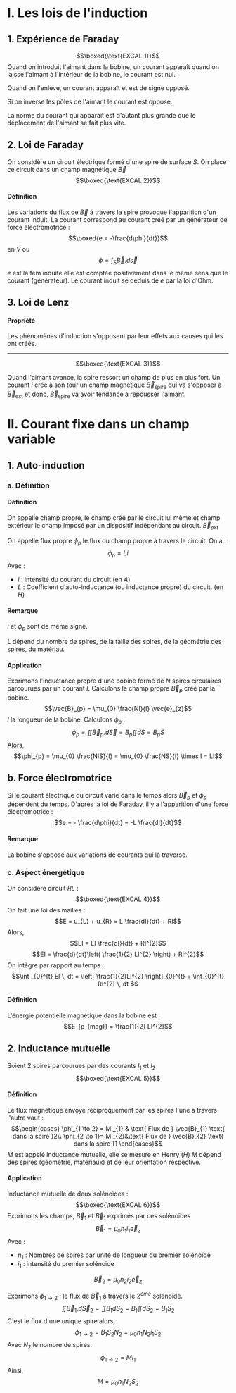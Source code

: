 # I. Les lois de l'induction
## 1. Expérience de Faraday
$$\boxed{\text{EXCAL 1}}$$
Quand on introduit l'aimant dans la bobine, un courant apparaît quand on laisse l'aimant à l'intérieur de la bobine, le courant est nul. 

Quand on l'enlève, un courant apparaît et est de signe opposé. 

Si on inverse les pôles de l'aimant le courant est opposé.

La norme du courant qui apparaît est d'autant plus grande que le déplacement de l'aimant se fait plus vite. 

## 2. Loi de Faraday
On considère un circuit électrique formé d'une spire de surface $S$. 
On place ce circuit dans un champ magnétique $\vec{B}$
$$\boxed{\text{EXCAL 2}}$$

#### Définition
Les variations du flux de $\vec{B}$ à travers la spire provoque l'apparition d'un courant induit. La courant correspond au courant créé par un générateur de force électromotrice : 
$$\boxed{e = -\frac{d\phi}{dt}}$$
en $V$
ou
$$\phi = \int_{S} \vec{B}.d\vec{s}  $$
$e$ est la fem induite elle est comptée positivement dans le même sens que le courant (générateur). 
Le courant induit se déduis de $e$ par la loi d'Ohm. 

## 3. Loi de Lenz
#### Propriété
Les phénomènes d'induction s'opposent par leur effets aux causes qui les ont créés. 

___
$$\boxed{\text{EXCAL 3}}$$

Quand l'aimant avance, la spire ressort un champ de plus en plus fort.
Un courant $i$ créé à son tour un champ magnétique $\vec{B}_{\text{spire}}$ qui va s'opposer à $\vec{B}_{\text{ext}}$ et donc, $\vec{B}_{\text{spire}}$ va avoir tendance à repousser l'aimant. 

# II. Courant fixe dans un champ variable
## 1. Auto-induction
### a. Définition
#### Définition
On appelle champ propre, le champ créé par le circuit lui même et champ extérieur le champ imposé par un dispositif indépendant au circuit. $\vec{B}_{ext}$

On appelle flux propre $\phi_{p}$ le flux du champ propre à travers le circuit. 
On a :
$$\phi_{p} = Li$$
Avec :
- $i$ : intensité du courant du circuit (en $A$)
- $L$ : Coefficient d'auto-inductance (ou inductance propre) du circuit. (en $H$)

#### Remarque
$i$ et $\phi_{p}$ sont de même signe. 

$L$ dépend du nombre de spires, de la taille des spires, de la géométrie des spires, du matériau. 

#### Application
Exprimons l'inductance propre d'une bobine formé de $N$ spires circulaires parcourues par un courant $I$. 
Calculons le champ propre $\vec{B}_{p}$ créé par la bobine. 
$$\vec{B}_{p} = \mu_{0} \frac{NI}{l} \vec{e}_{z}$$
$l$ la longueur de la bobine. 
Calculons $\phi_{p}$ : 
$$\phi_{p} = \iint \vec{B}_{p} . d\vec{S} = B_{p} \iint dS = B_{p}S$$
Alors, 
$$\phi_{p} = \mu_{0} \frac{NIS}{l} = \mu_{0} \frac{NS}{l} \times I = LI$$

## b. Force électromotrice
Si le courant électrique du circuit varie dans le temps alors $\vec{B}_{p}$ et $\phi_{p}$ dépendent du temps. 
D'après la loi de Faraday, il y a l'apparition d'une force électromotrice :
$$e = - \frac{d\phi}{dt} = -L \frac{dI}{dt}$$

#### Remarque
La bobine s'oppose aux variations de courants qui la traverse. 

### c. Aspect énergétique
On considère circuit $RL$ : 
$$\boxed{\text{EXCAL 4}}$$
On fait une loi des mailles : 
$$E = u_{L} + u_{R} = L \frac{dI}{dt} + RI$$
Alors, 
$$EI = LI \frac{dI}{dt} + RI^{2}$$
$$EI = \frac{d}{dt}\left( \frac{1}{2} LI^{2} \right) + RI^{2}$$
On intègre par rapport au temps : 
$$\int _{0}^{t} EI \, dt = \left[ \frac{1}{2}LI^{2} \right]_{0}^{t} + \int_{0}^{t} RI^{2} \, dt  $$

#### Définition
L'énergie potentielle magnétique dans la bobine est : 
$$E_{p_{mag}} = \frac{1}{2} LI^{2}$$

## 2. Inductance mutuelle
Soient $2$ spires parcourues par des courants $I_{1}$ et $I_{2}$
$$\boxed{\text{EXCAL 5}}$$

#### Définition
Le flux magnétique envoyé réciproquement par les spires l'une à travers l'autre vaut :
$$\begin{cases}
\phi_{1 \to 2} = MI_{1} & \text{ Flux de } \vec{B}_{1} \text{ dans la spire }2\\
\phi_{2 \to 1}= MI_{2}&\text{ Flux de } \vec{B}_{2} \text{ dans la spire }1
\end{cases}$$
$M$ est appelé inductance mutuelle, elle se mesure en Henry ($H$)
$M$ dépend des spires (géométrie, matériaux) et de leur orientation respective.

#### Application
Inductance mutuelle de deux solénoïdes : 
$$\boxed{\text{EXCAL 6}}$$
Exprimons les champs, $\vec{B}_{1}$ et $\vec{B}_{1}$ exprimés par ces solénoïdes 
$$\vec{B}_{1} = \mu_{0} n_{1}i_{1}\vec{e}_{z}$$
Avec : 
- $n_{1}$ : Nombres de spires par unité de longueur du premier solénoïde
- $i_{1}$ : intensité du premier solénoïde

$$\vec{B}_{2} = \mu_{0} n_{2}i_{2}\vec{e}_{z}$$

Exprimons $\phi_{1 \to 2}$ : le flux de $\vec{B}_{1}$ à travers le $2^{eme}$ solénoïde. 
$$\iint \vec{B}_{1} .d\vec{S}_{2} = \iint B_{1}dS_{2} = B_{1} \iint dS_{2} = B_{1}S_{2}$$
C'est le flux d'une unique spire alors, 
$$\phi_{1 \to 2} = B_{1}S_{2}N_{2} = \mu_{0}n_{1}N_{2}i_{1}S_{2}$$
Avec $N_{2}$ le nombre de spires. 
$$\phi_{1 \to 2} = Mi_{1}$$
Ainsi, 
$$M = \mu_{0}n_{1}N_{2}S_{2}$$

